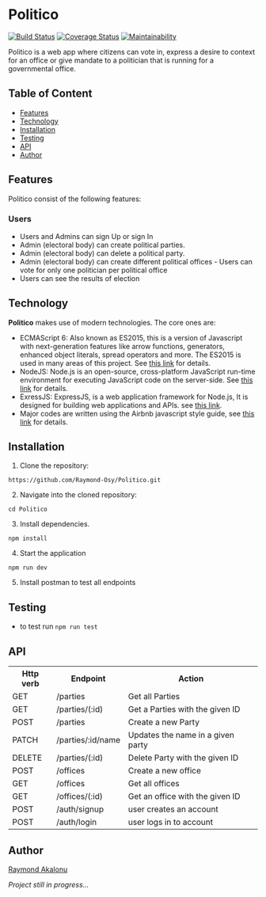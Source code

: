 # Politico

[![Build Status](https://travis-ci.com/Raymond-Osy/Politico.svg?branch=develop)](https://travis-ci.com/Raymond-Osy/Politico)
[![Coverage Status](https://coveralls.io/repos/github/Raymond-Osy/Politico/badge.svg?branch=develop)](https://coveralls.io/github/Raymond-Osy/Politico?branch=develop)
[![Maintainability](https://api.codeclimate.com/v1/badges/a9e97da306eeb1a2f7cd/maintainability)](https://codeclimate.com/github/Raymond-Osy/Politico/maintainability)

Politico is a web app where citizens can vote in, express a desire to context for an office or give mandate to a politician that is running for a governmental office.

## Table of Content

* [Features](#features)
* [Technology](#technology)
* [Installation](#installation)
* [Testing](#testing)
* [API](#API)
* [Author](#Author)

## Features
Politico consist of the following features:
###  Users
- Users and Admins can sign Up or sign In
- Admin (electoral body) can create political parties.
- Admin (electoral body) can delete a political party.
- Admin (electoral body) can create different political offices
​- Users can vote for only one politician per political office
- Users can see the results of election

## Technology

**Politico** makes use of modern technologies. The core ones are:

* ECMAScript 6: Also known as ES2015, this is a version of Javascript with
    next-generation features like arrow functions, generators, enhanced object literals,
    spread operators and more. The ES2015 is used in many areas of this project. See [this link](https://en.wikipedia.org/wiki/ECMAScript) for details.
* NodeJS: Node.js is an open-source, cross-platform JavaScript run-time environment for executing JavaScript code on the server-side.
    See [this link](https://en.wikipedia.org/wiki/Node.js) for details.
* ExressJS: ExpressJS, is a web application framework for Node.js, It is designed for building web applications and APIs.
    see [this link](https://en.wikipedia.org/wiki/Express.js).
* Major codes are written using the Airbnb javascript style guide, see [this link](https://github.com/airbnb/javascript) for details.

## Installation
1. Clone the repository:
```
https://github.com/Raymond-Osy/Politico.git
```
2. Navigate into the cloned repository:
```
cd Politico
```
3. Install dependencies.
```
npm install
```
4. Start the application
```
npm run dev
```
5. Install postman to test all endpoints

## Testing
- to test run `npm run test`

## API
<table>
<tr><th>Http verb</th><th>Endpoint</th><th>Action</th></tr>
<tr> <td>GET</td> <td> /parties </td> <td>Get all Parties</td></tr>
<tr> <td>GET</td><td>/parties/(:id)  </td><td>Get a Parties with the given ID</td></tr>
<tr> <td>POST</td> <td>/parties </td><td>Create a new Party</td></tr>
<tr><td>PATCH</td><td>/parties/:id/name</td><td>  Updates the name in a given party </td></tr>
<tr><td>DELETE</td><td>/parties/(:id)</td><td>  Delete Party with the given ID </td></tr>
<tr><td>POST</td> <td>/offices </td><td>Create a new office</td></tr>
<tr> <td>GET</td> <td> /offices </td> <td>Get all offices</td></tr>
<tr> <td>GET</td><td>/offices/(:id)  </td><td>Get an office with the given ID</td></tr>
<tr> <td>POST</td> <td>/auth/signup </td><td>user creates an account</td></tr>
<tr> <td>POST</td> <td>/auth/login </td><td>user logs in to account</td></tr>
</table>

## Author
[Raymond Akalonu](https://www.gitshowcase.com/raymond-osy)

<i>Project still in progress...</i>